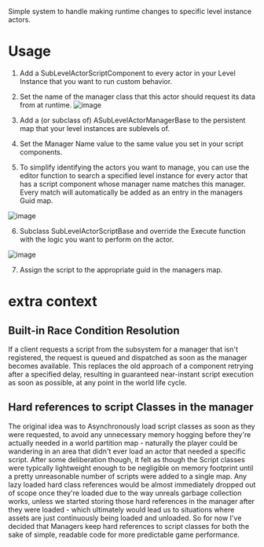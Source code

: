 Simple system to handle making runtime changes to specific level instance actors.  

# Usage

1. Add a SubLevelActorScriptComponent to every actor in your Level Instance that you want to run custom behavior.

2. Set the name of the manager class that this actor should request its data from at runtime.
![image](https://github.com/user-attachments/assets/ea4193ab-b9a0-427b-84f9-550465adfb3e)

3. Add a (or subclass of) ASubLevelActorManagerBase to the persistent map that your level instances are sublevels of.
 
4. Set the Manager Name value to the same value you set in your script components.

5. To simplify identifying the actors you want to manage, you can use the editor function to search a specified level instance for every actor that has a script component whose manager name matches this manager. Every match will automatically be added as an entry in the managers Guid map.

![image](https://github.com/user-attachments/assets/36621605-480d-4c8e-8066-450a144deda6)


6. Subclass SubLevelActorScriptBase and override the Execute function with the logic you want to perform on the actor.
  
![image](https://github.com/user-attachments/assets/98bae642-994a-4abe-b775-ecdfd7c52925)


7. Assign the script to the appropriate guid in the managers map.

# extra context 

## Built-in Race Condition Resolution
If a client requests a script from the subsystem for a manager that isn't registered, the request is queued and dispatched as soon as the manager becomes available. This replaces the old approach of a component retrying after a specified delay, resulting in guaranteed near-instant script execution as soon as possible, at any point in the world life cycle.

## Hard references to script Classes in the manager
The original idea was to Asynchronously load script classes as soon as they were requested, to avoid any unnecessary memory hogging before they're actually needed in a world partition map - naturally the player could be wandering in an area that didn't ever load an actor that needed a specific script. After some deliberation though, it felt as though the Script classes were typically lightweight enough to be negligible on memory footprint until a pretty unreasonable number of scripts were added to a single map. Any lazy loaded hard class references would be almost immediately dropped out of scope once they're loaded due to the way unreals garbage collection works, unless we started storing those hard references in the manager after they were loaded - which ultimately would lead us to situations where assets are just continuously being loaded and unloaded. So for now I've decided that Managers keep hard references to script classes for both the sake of simple, readable code for more predictable game performance.

